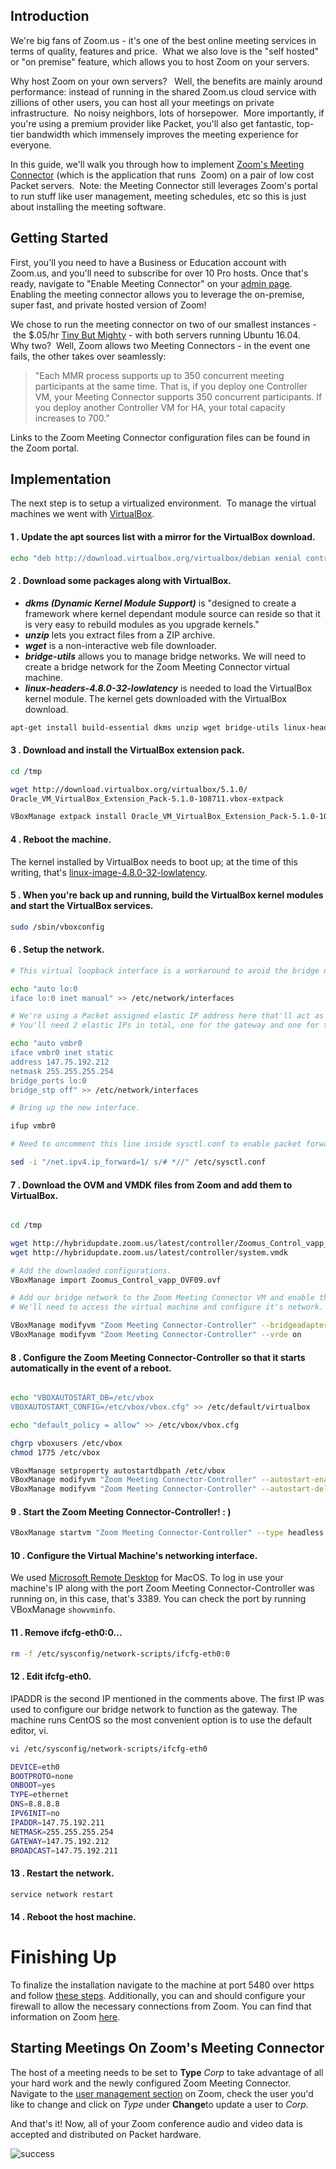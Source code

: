<!--
<meta>
{
    "title":"Self-Hosted Zoom Meetings",
    "description":"Self-Hosted Zoom Meetings",
    "author":"Zalkar Ziiaidin",
    "github":"zalkar-z",
    "email":"zak@packet.com",
    "tag":["Self-Hosted", "Zoom"]
}
</meta>
-->

## Introduction

We're big fans of Zoom.us - it's one of the best online meeting services in terms of quality, features and price.  What we also love is the "self hosted" or "on premise" feature, which allows you to host Zoom on your servers.  

Why host Zoom on your own servers?   Well, the benefits are mainly around performance: instead of running in the shared Zoom.us cloud service with zillions of other users, you can host all your meetings on private infrastructure.  No noisy neighbors, lots of horsepower.  More importantly, if you're using a premium provider like Packet, you'll also get fantastic, top-tier bandwidth which immensely improves the meeting experience for everyone.

In this guide, we'll walk you through how to implement [Zoom's Meeting Connector](https://support.zoom.us/hc/en-us/sections/200305473-Meeting-Connector) (which is the application that runs  Zoom) on a pair of low cost Packet servers.  Note: the Meeting Connector still leverages Zoom's portal to run stuff like user management, meeting schedules, etc so this is just about installing the meeting software. 

## Getting Started

First, you'll you need to have a Business or Education account with Zoom.us, and you'll need to subscribe for over 10 Pro hosts. Once that's ready, navigate to "Enable Meeting Connector" on your [admin page](https://zoom.us/account/hybrid). Enabling the meeting connector allows you to leverage the on-premise, super fast, and private hosted version of Zoom!

We chose to run the meeting connector on two of our smallest instances - the $.05/hr [Tiny But Mighty](https://www.packet.net/cloud/servers/t1-small/) - with both servers running Ubuntu 16.04.   Why two?  Well, Zoom allows two Meeting Connectors - in the event one fails, the other takes over seamlessly:

> "Each MMR process supports up to 350 concurrent meeting participants at the same time. That is, if you deploy one Controller VM, your Meeting Connector supports 350 concurrent participants. If you deploy another Controller VM for HA, your total capacity increases to 700."

Links to the Zoom Meeting Connector configuration files can be found in the Zoom portal. 

## Implementation

The next step is to setup a virtualized environment.  To manage the virtual machines we went with [VirtualBox](https://www.virtualbox.org/).

#### **1**  . Update the apt sources list with a mirror for the VirtualBox download.

```bash
echo "deb http://download.virtualbox.org/virtualbox/debian xenial contrib" >> /etc/apt/sources.list
```

#### **2**  . Download some packages along with VirtualBox.

* _**dkms (Dynamic Kernel Module Support)**_ is "designed to create a framework where kernel dependant module source can reside so that it is very easy to rebuild modules as you upgrade kernels."
* _**unzip**_ lets you extract files from a ZIP archive.
* _**wget**_ is a non-interactive web file downloader.
* _**bridge-utils**_ allows you to manage bridge networks. We will need to create a bridge network for the Zoom Meeting Connector virtual machine.
* _**linux-headers-4.8.0-32-lowlatency**_ is needed to load the VirtualBox kernel module. The kernel gets downloaded with the VirtualBox download.

```bash
apt-get install build-essential dkms unzip wget bridge-utils linux-headers-4.8.0-32-lowlatency virtualbox-5.1
```

#### **3**  . Download and install the VirtualBox extension pack.

```bash
cd /tmp

wget http://download.virtualbox.org/virtualbox/5.1.0/
Oracle_VM_VirtualBox_Extension_Pack-5.1.0-108711.vbox-extpack

VBoxManage extpack install Oracle_VM_VirtualBox_Extension_Pack-5.1.0-108711.vbox-extpack
```

#### **4**  . Reboot the machine.

The kernel installed by VirtualBox needs to boot up; at the time of this writing, that's [linux-image-4.8.0-32-lowlatency](http://packages.ubuntu.com/xenial/kernel/linux-image-4.8.0-32-lowlatency). 

#### **5**  . When you're back up and running, build the VirtualBox kernel modules and start the VirtualBox services.

```bash
sudo /sbin/vboxconfig
```

#### **6**  . Setup the network.

```bash
# This virtual loopback interface is a workaround to avoid the bridge not being available on reboot.

echo "auto lo:0
iface lo:0 inet manual" >> /etc/network/interfaces
```

```bash
# We're using a Packet assigned elastic IP address here that'll act as the gateway router for our virtual machine.
# You'll need 2 elastic IPs in total, one for the gateway and one for the virtual machine.

echo "auto vmbr0
iface vmbr0 inet static
address 147.75.192.212
netmask 255.255.255.254
bridge_ports lo:0
bridge_stp off" >> /etc/network/interfaces
```

```bash
# Bring up the new interface.

ifup vmbr0
```

```bash
# Need to uncomment this line inside sysctl.conf to enable packet forwarding for IPv4.

sed -i "/net.ipv4.ip_forward=1/ s/# *//" /etc/sysctl.conf
```

#### **7**  . Download the OVM and VMDK files from Zoom and add them to VirtualBox.

```bash

cd /tmp

wget http://hybridupdate.zoom.us/latest/controller/Zoomus_Control_vapp_OVF09.ovf
wget http://hybridupdate.zoom.us/latest/controller/system.vmdk

# Add the downloaded configurations.
VBoxManage import Zoomus_Control_vapp_OVF09.ovf

# Add our bridge network to the Zoom Meeting Connector VM and enable the graphical interface.
# We'll need to access the virtual machine and configure it's network.

VBoxManage modifyvm "Zoom Meeting Connector-Controller" --bridgeadapter1 vmbr0
VBoxManage modifyvm "Zoom Meeting Connector-Controller" --vrde on
```

#### **8**  . Configure the Zoom Meeting Connector-Controller so that it starts automatically in the event of a reboot.

```bash

echo "VBOXAUTOSTART_DB=/etc/vbox
VBOXAUTOSTART_CONFIG=/etc/vbox/vbox.cfg" >> /etc/default/virtualbox

echo "default_policy = allow" >> /etc/vbox/vbox.cfg

chgrp vboxusers /etc/vbox
chmod 1775 /etc/vbox

VBoxManage setproperty autostartdbpath /etc/vbox
VBoxManage modifyvm "Zoom Meeting Connector-Controller" --autostart-enabled on
VBoxManage modifyvm "Zoom Meeting Connector-Controller" --autostart-delay 30
```

#### **9**  . Start the Zoom Meeting Connector-Controller! : )

```bash
VBoxManage startvm "Zoom Meeting Connector-Controller" --type headless
```

#### **10**  . Configure the Virtual Machine's networking interface.

We used [Microsoft Remote Desktop](https://itunes.apple.com/us/app/microsoft-remote-desktop/id715768417?mt=12) for MacOS. To log in use your machine's IP along with the port Zoom Meeting Connector-Controller was running on, in this case, that's 3389. You can check the port by running VBoxManage `showvminfo`.

#### **11**  . Remove ifcfg-eth0:0...

```bash
rm -f /etc/sysconfig/network-scripts/ifcfg-eth0:0
```

#### **12**  . Edit ifcfg-eth0.

IPADDR is the second IP mentioned in the comments above. The first IP was used to configure our bridge network to function as the gateway. The machine runs CentOS so the most convenient option is to use the default editor, vi.

```bash
vi /etc/sysconfig/network-scripts/ifcfg-eth0
```

```bash
DEVICE=eth0
BOOTPROTO=none
ONBOOT=yes
TYPE=ethernet
DNS=8.8.8.8
IPV6INIT=no
IPADDR=147.75.192.211
NETMASK=255.255.255.254
GATEWAY=147.75.192.212
BROADCAST=147.75.192.211
```

#### **13**  . Restart the network.

```bash
service network restart
```

#### **14**  . Reboot the host machine.

# Finishing Up

To finalize the installation navigate to the machine at port 5480 over https and follow [these steps](https://support.zoom.us/hc/en-us/sections/200305473-Meeting-Connector). Additionally, you can and should configure your firewall to allow the necessary connections from Zoom. You can find that information on Zoom [here](https://support.zoom.us/hc/en-us/articles/202342006-Network-Firewall-Settings-for-Meeting-Connector). 

## Starting Meetings On Zoom's Meeting Connector

The host of a meeting needs to be set to **Type** _Corp_ to take advantage of all your hard work and the newly configured Zoom Meeting Connector. Navigate to the [user management section](https://zoom.us/account/user) on Zoom, check the user you'd like to change and click on _Type_ under **Change**to update a user to _Corp._

And that's it! Now, all of your Zoom conference audio and video data is accepted and distributed on Packet hardware.

![success](/images/self-hosted-zoom-meetings/success.png)
